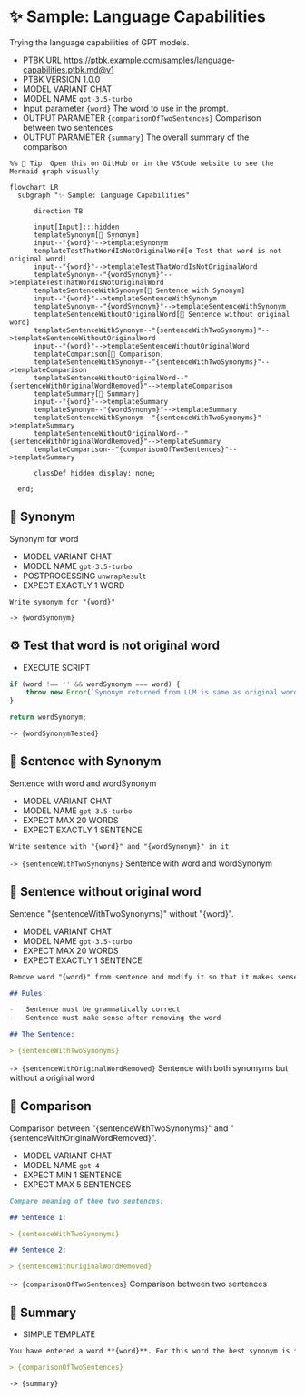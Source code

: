 # ✨ Sample: Language Capabilities

Trying the language capabilities of GPT models.

-   PTBK URL https://ptbk.example.com/samples/language-capabilities.ptbk.md@v1
-   PTBK VERSION 1.0.0
-   MODEL VARIANT CHAT
-   MODEL NAME `gpt-3.5-turbo`
-   Input  parameter `{word}` The word to use in the prompt.
-   OUTPUT PARAMETER `{comparisonOfTwoSentences}` Comparison between two sentences
-   OUTPUT PARAMETER `{summary}` The overall summary of the comparison

<!--Graph-->
<!-- ⚠️ WARNING: This section was auto-generated -->
```mermaid
%% 🔮 Tip: Open this on GitHub or in the VSCode website to see the Mermaid graph visually

flowchart LR
  subgraph "✨ Sample: Language Capabilities"

      direction TB

      input[Input]:::hidden
      templateSynonym[💬 Synonym]
      input--"{word}"-->templateSynonym
      templateTestThatWordIsNotOriginalWord[⚙ Test that word is not original word]
      input--"{word}"-->templateTestThatWordIsNotOriginalWord
      templateSynonym--"{wordSynonym}"-->templateTestThatWordIsNotOriginalWord
      templateSentenceWithSynonym[💬 Sentence with Synonym]
      input--"{word}"-->templateSentenceWithSynonym
      templateSynonym--"{wordSynonym}"-->templateSentenceWithSynonym
      templateSentenceWithoutOriginalWord[💬 Sentence without original word]
      templateSentenceWithSynonym--"{sentenceWithTwoSynonyms}"-->templateSentenceWithoutOriginalWord
      input--"{word}"-->templateSentenceWithoutOriginalWord
      templateComparison[💬 Comparison]
      templateSentenceWithSynonym--"{sentenceWithTwoSynonyms}"-->templateComparison
      templateSentenceWithoutOriginalWord--"{sentenceWithOriginalWordRemoved}"-->templateComparison
      templateSummary[🔗 Summary]
      input--"{word}"-->templateSummary
      templateSynonym--"{wordSynonym}"-->templateSummary
      templateSentenceWithSynonym--"{sentenceWithTwoSynonyms}"-->templateSummary
      templateSentenceWithoutOriginalWord--"{sentenceWithOriginalWordRemoved}"-->templateSummary
      templateComparison--"{comparisonOfTwoSentences}"-->templateSummary

      classDef hidden display: none;

  end;
```
<!--/Graph-->

## 💬 Synonym

Synonym for word

-   MODEL VARIANT CHAT
-   MODEL NAME `gpt-3.5-turbo`
-   POSTPROCESSING `unwrapResult`
-   EXPECT EXACTLY 1 WORD

```text
Write synonym for "{word}"
```

`-> {wordSynonym}`

## ⚙ Test that word is not original word

-   EXECUTE SCRIPT

```javascript
if (word !== '' && wordSynonym === word) {
    throw new Error(`Synonym returned from LLM is same as original word "${word}"`);
}

return wordSynonym;
```

`-> {wordSynonymTested}`

## 💬 Sentence with Synonym

Sentence with word and wordSynonym

-   MODEL VARIANT CHAT
-   MODEL NAME `gpt-3.5-turbo`
-   EXPECT MAX 20 WORDS
-   EXPECT EXACTLY 1 SENTENCE

```text
Write sentence with "{word}" and "{wordSynonym}" in it
```

`-> {sentenceWithTwoSynonyms}` Sentence with word and wordSynonym

## 💬 Sentence without original word

Sentence "{sentenceWithTwoSynonyms}" without "{word}".

-   MODEL VARIANT CHAT
-   MODEL NAME `gpt-3.5-turbo`
-   EXPECT MAX 20 WORDS
-   EXPECT EXACTLY 1 SENTENCE

```markdown
Remove word "{word}" from sentence and modify it so that it makes sense:

## Rules:

-   Sentence must be grammatically correct
-   Sentence must make sense after removing the word

## The Sentence:

> {sentenceWithTwoSynonyms}
```

`-> {sentenceWithOriginalWordRemoved}` Sentence with both synomyms but without a original word

## 💬 Comparison

Comparison between "{sentenceWithTwoSynonyms}" and "{sentenceWithOriginalWordRemoved}".

-   MODEL VARIANT CHAT
-   MODEL NAME `gpt-4`
-   EXPECT MIN 1 SENTENCE
-   EXPECT MAX 5 SENTENCES

```markdown
Compare meaning of thee two sentences:

## Sentence 1:

> {sentenceWithTwoSynonyms}

## Sentence 2:

> {sentenceWithOriginalWordRemoved}
```

`-> {comparisonOfTwoSentences}` Comparison between two sentences

## 🔗 Summary

-   SIMPLE TEMPLATE

```markdown
You have entered a word **{word}**. For this word the best synonym is **{wordSynonym}**. The sentence with both words is **{sentenceWithTwoSynonyms}**. The sentence without the original word is **{sentenceWithOriginalWordRemoved}**. And the comparison between the two sentences is:

> {comparisonOfTwoSentences}
```

`-> {summary}`
